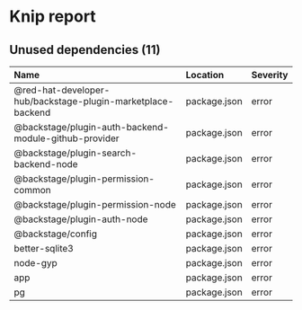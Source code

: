 # Knip report

## Unused dependencies (11)

| Name                                                        | Location     | Severity |
| :---------------------------------------------------------- | :----------- | :------- |
| @red-hat-developer-hub/backstage-plugin-marketplace-backend | package.json | error    |
| @backstage/plugin-auth-backend-module-github-provider       | package.json | error    |
| @backstage/plugin-search-backend-node                       | package.json | error    |
| @backstage/plugin-permission-common                         | package.json | error    |
| @backstage/plugin-permission-node                           | package.json | error    |
| @backstage/plugin-auth-node                                 | package.json | error    |
| @backstage/config                                           | package.json | error    |
| better-sqlite3                                              | package.json | error    |
| node-gyp                                                    | package.json | error    |
| app                                                         | package.json | error    |
| pg                                                          | package.json | error    |
